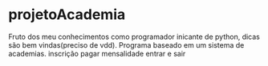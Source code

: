 # projetoAcademia
Fruto dos meu conhecimentos como programador inicante de python, dicas são bem vindas(preciso de vdd).
Programa baseado em um sistema de academias.
  inscrição
  pagar mensalidade
  entrar e sair

